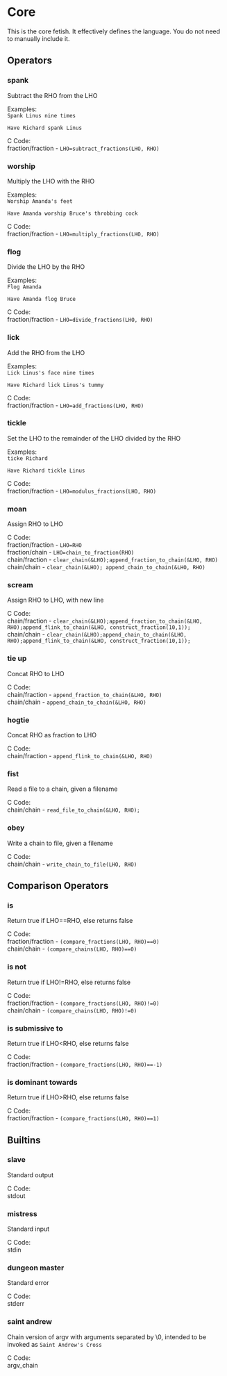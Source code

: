# Core
This is the core fetish. It effectively defines the language. You do not need to manually include it.
## Operators
### spank
Subtract the RHO from the LHO  

Examples:  
`Spank Linus nine times`  

`Have Richard spank Linus`  

C Code:  
fraction/fraction - `LHO=subtract_fractions(LHO, RHO)`  

### worship
Multiply the LHO with the RHO  

Examples:  
`Worship Amanda's feet`  

`Have Amanda worship Bruce's throbbing cock`  

C Code:  
fraction/fraction - `LHO=multiply_fractions(LHO, RHO)`  

### flog
Divide the LHO by the RHO  

Examples:  
`Flog Amanda`  

`Have Amanda flog Bruce`  

C Code:  
fraction/fraction - `LHO=divide_fractions(LHO, RHO)`  

### lick
Add the RHO from the LHO  

Examples:  
`Lick Linus's face nine times`  

`Have Richard lick Linus's tummy`  

C Code:  
fraction/fraction - `LHO=add_fractions(LHO, RHO)`  

### tickle
Set the LHO to the remainder of the LHO divided by the RHO  

Examples:  
`ticke Richard`  

`Have Richard tickle Linus`  

C Code:  
fraction/fraction - `LHO=modulus_fractions(LHO, RHO)`  

### moan
Assign RHO to LHO  

C Code:  
fraction/fraction - `LHO=RHO`  
fraction/chain - `LHO=chain_to_fraction(RHO)`  
chain/fraction - `clear_chain(&LHO);append_fraction_to_chain(&LHO, RHO)`  
chain/chain - `clear_chain(&LHO); append_chain_to_chain(&LHO, RHO)`  

### scream
Assign RHO to LHO, with new line  

C Code:  
chain/fraction - `clear_chain(&LHO);append_fraction_to_chain(&LHO, RHO);append_flink_to_chain(&LHO, construct_fraction(10,1));`  
chain/chain - `clear_chain(&LHO);append_chain_to_chain(&LHO, RHO);append_flink_to_chain(&LHO, construct_fraction(10,1));`  

### tie up
Concat RHO to LHO  

C Code:  
chain/fraction - `append_fraction_to_chain(&LHO, RHO)`  
chain/chain - `append_chain_to_chain(&LHO, RHO)`  

### hogtie
Concat RHO as fraction to LHO  

C Code:  
chain/fraction - `append_flink_to_chain(&LHO, RHO)`  

### fist
Read a file to a chain, given a filename  

C Code:  
chain/chain - `read_file_to_chain(&LHO, RHO);`  

### obey
Write a chain to file, given a filename  

C Code:  
chain/chain - `write_chain_to_file(LHO, RHO)`  

## Comparison Operators
### is
Return true if LHO==RHO, else returns false  

C Code:  
fraction/fraction - `(compare_fractions(LHO, RHO)==0)`  
chain/chain - `(compare_chains(LHO, RHO)==0)`  

### is not
Return true if LHO!=RHO, else returns false  

C Code:  
fraction/fraction - `(compare_fractions(LHO, RHO)!=0)`  
chain/chain - `(compare_chains(LHO, RHO)!=0)`  

### is submissive to
Return true if LHO<RHO, else returns false  

C Code:  
fraction/fraction - `(compare_fractions(LHO, RHO)==-1)`  

### is dominant towards
Return true if LHO>RHO, else returns false  

C Code:  
fraction/fraction - `(compare_fractions(LHO, RHO)==1)`  

## Builtins
### slave
Standard output  

C Code:  
stdout  

### mistress
Standard input  

C Code:  
stdin  

### dungeon master
Standard error  

C Code:  
stderr  

### saint andrew
Chain version of argv with arguments separated by \0, intended to be invoked as `Saint Andrew's Cross`  

C Code:  
argv_chain  

